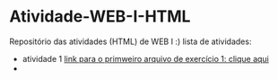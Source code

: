 # Atividade-WEB-I-HTML
Repositório das atividades (HTML) de WEB I :)
 lista de atividades:
 - atividade 1 [link para o primweiro arquivo de exercício 1: clique aqui](Atividade1.html)
 -
 

